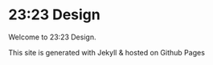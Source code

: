 # 23:23 Design
Welcome to 23:23 Design.

This site is generated with Jekyll & hosted on Github Pages
